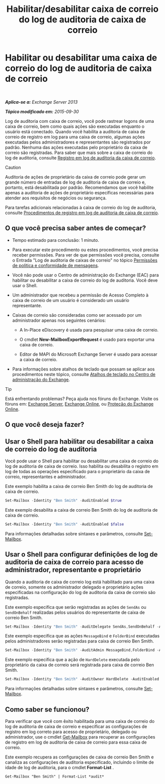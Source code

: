 ﻿---
title: 'Habilitar/desabilitar caixa de correio do log de auditoria de caixa de correio'
TOCTitle: Habilitar ou desabilitar uma caixa de correio do log de auditoria de caixa de correio
ms:assetid: c4bbfd52-6196-49c7-8c31-777fbbee11f2
ms:mtpsurl: https://technet.microsoft.com/pt-br/library/Ff461937(v=EXCHG.150)
ms:contentKeyID: 50486600
ms.date: 05/22/2018
mtps_version: v=EXCHG.150
ms.translationtype: MT
---

# Habilitar ou desabilitar uma caixa de correio do log de auditoria de caixa de correio

 

_**Aplica-se a:** Exchange Server 2013_

_**Tópico modificado em:** 2015-09-30_

Log de auditoria com caixa de correio, você pode rastrear logons de uma caixa de correio, bem como quais ações são executadas enquanto o usuário está conectado. Quando você habilita a auditoria de caixa de correio de registro em log para uma caixa de correio, algumas ações executadas pelos administradores e representantes são registrados por padrão. Nenhuma das ações executadas pelo proprietário da caixa de correio são registradas. Para saber que mais sobre a caixa de correio do log de auditoria, consulte [Registro em log de auditoria da caixa de correio](mailbox-audit-logging-exchange-2013-help.md).


> [!CAUTION]
> Auditoria de ações de proprietário da caixa de correio pode gerar um grande número de entradas de log de auditoria de caixa de correio e, portanto, está desabilitada por padrão. Recomendamos que você habilite apenas a auditoria de ações de proprietário específicas necessárias para atender aos requisitos de negócios ou segurança.



Para tarefas adicionais relacionadas à caixa de correio do log de auditoria, consulte [Procedimentos de registro em log de auditoria de caixa de correio](mailbox-audit-logging-procedures-exchange-2013-help.md).

## O que você precisa saber antes de começar?

  - Tempo estimado para conclusão: 1 minuto.

  - Para executar este procedimento ou estes procedimentos, você precisa receber permissões. Para ver de que permissões você precisa, consulte o Entrada "Log de auditoria de caixas de correio" no tópico [Permissões de política e conformidade de mensagens](messaging-policy-and-compliance-permissions-exchange-2013-help.md).

  - Você não pode usar o Centro de administração do Exchange (EAC) para habilitar ou desabilitar a caixa de correio do log de auditoria. Você deve usar o Shell.

  - Um administrador que recebeu a permissão de Acesso Completo à caixa de correio de um usuário é considerado um usuário representante.

  - Caixas de correio são consideradas como ser acessado por um administrador apenas nos seguintes cenários:
    
      - A In-Place eDiscovery é usada para pesquisar uma caixa de correio.
    
      - O cmdlet **New-MailboxExportRequest** é usado para exportar uma caixa de correio.
    
      - Editor de MAPI do Microsoft Exchange Server é usado para acessar a caixa de correio.

  - Para informações sobre atalhos de teclado que possam se aplicar aos procedimentos neste tópico, consulte [Atalhos de teclado no Centro de administração do Exchange](keyboard-shortcuts-in-the-exchange-admin-center-exchange-online-protection-help.md).


> [!TIP]
> Está enfrentando problemas? Peça ajuda nos fóruns do Exchange. Visite os fóruns em: <A href="https://go.microsoft.com/fwlink/p/?linkid=60612">Exchange Server</A>, <A href="https://go.microsoft.com/fwlink/p/?linkid=267542">Exchange Online</A>, ou <A href="https://go.microsoft.com/fwlink/p/?linkid=285351">Proteção do Exchange Online</A>.



## O que você deseja fazer?

## Usar o Shell para habilitar ou desabilitar a caixa de correio do log de auditoria

Você pode usar o Shell para habilitar ou desabilitar uma caixa de correio do log de auditoria de caixa de correio. Isso habilita ou desabilita o registro em log de todas as operações especificado para o proprietário da caixa de correio, representantes e administrador.

Este exemplo habilita a caixa de correio Ben Smith do log de auditoria de caixa de correio.

```powershell
Set-Mailbox -Identity "Ben Smith" -AuditEnabled $true
```

Este exemplo desabilita a caixa de correio Ben Smith do log de auditoria de caixa de correio.

```powershell
Set-Mailbox -Identity "Ben Smith" -AuditEnabled $false
```

Para informações detalhadas sobre sintaxes e parâmetros, consulte [Set-Mailbox](https://technet.microsoft.com/pt-br/library/bb123981\(v=exchg.150\)).

## Usar o Shell para configurar definições de log de auditoria de caixa de correio para acesso de administrador, representante e proprietário

Quando a auditoria de caixa de correio log está habilitado para uma caixa de correio, somente os administrador delegado e proprietário ações especificadas na configuração do log de auditoria da caixa de correio são registradas.

Este exemplo especifica que serão registradas as ações de `SendAs` ou `SendOnBehalf` realizadas pelos usuários do representante de caixa de correio Ben Smith.

```powershell
Set-Mailbox -Identity "Ben Smith" -AuditDelegate SendAs,SendOnBehalf -AuditEnabled $true
```

Este exemplo especifica que as ações `MessageBind` e `FolderBind` executadas pelos administradores serão registradas para caixa de correio Ben Smith.

```powershell
Set-Mailbox -Identity "Ben Smith" -AuditAdmin MessageBind,FolderBind -AuditEnabled $true
```

Este exemplo especifica que a ação de `HardDelete` executada pelo proprietário da caixa de correio será registrada para caixa de correio Ben Smith.

```powershell
Set-Mailbox -Identity "Ben Smith" -AuditOwner HardDelete -AuditEnabled $true
```

Para informações detalhadas sobre sintaxes e parâmetros, consulte [Set-Mailbox](https://technet.microsoft.com/pt-br/library/bb123981\(v=exchg.150\)).

## Como saber se funcionou?

Para verificar que você com êxito habilitada para uma caixa de correio do log de auditoria de caixa de correio e especificar as configurações de registro em log correto para acesso de proprietário, delegado ou administrador, use o cmdlet [Get-Mailbox](https://technet.microsoft.com/pt-br/library/bb123685\(v=exchg.150\)) para recuperar as configurações de registro em log de auditoria de caixa de correio para essa caixa de correio.

Este exemplo recupera as configurações de caixa de correio Ben Smith e canaliza as configurações de auditoria especificado, incluindo o limite de idade de log de auditoria, para o cmdlet **Format-List** .

    Get-Mailbox "Ben Smith" | Format-List *audit*

